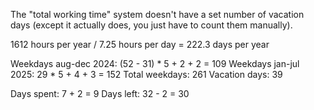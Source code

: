 The "total working time" system
doesn't have a set number of vacation days
(except it actually does, you just have to count them manually).

1612 hours per year / 7.25 hours per day
= 222.3 days per year

Weekdays aug-dec 2024: (52 - 31) * 5 + 2 + 2 = 109
Weekdays jan-jul 2025: 29 * 5 + 4 + 3 = 152
Total weekdays: 261
Vacation days: 39

Days spent: 7 + 2 = 9
Days left: 32 - 2 = 30